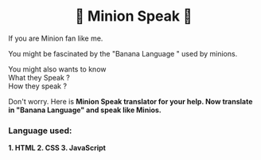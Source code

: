 <div align="center"><h1> 🍌 Minion Speak 🍌 </h1></div>

<p> If you are Minion fan like me. </p>
<p> You might be fascinated by the "Banana Language " used by minions. </p>
<p> You might also wants to know <br/>
  What they Speak ? <br/> 
  How they speak ? <br/> </p>
  
<p>Don't worry. Here is <b> Minion Speak </![Minion](https://user-images.githubusercontent.com/81517284/121346564-e5c7cb00-c943-11eb-8120-ebc7797f1950.gif)
![Minion](https://user-images.githubusercontent.com/81517284/121346869-3fc89080-c944-11eb-9ad2-9137534b8643.gif)
b> translator for your help. Now translate in "Banana Language" and speak like Minios. </p>  



<h3> Language used: </h3>
1. HTML
2. CSS
3. JavaScript
  
